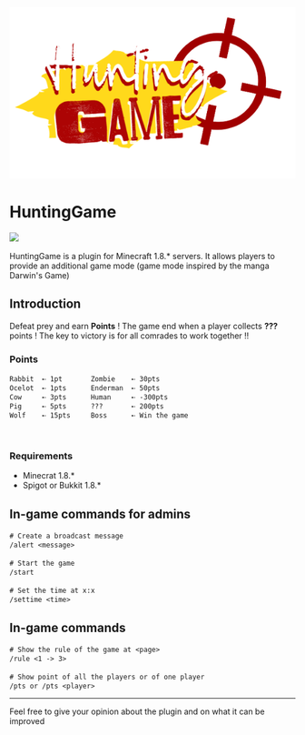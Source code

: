 ![](https://raw.githubusercontent.com/Wongt8/HuntingGame/main/img/huntingGameLogo.png "Banner")


# HuntingGame
<img src="https://img.shields.io/badge/Java-Maven-brightgreen.svg?style=plastic">

HuntingGame is a plugin for Minecraft 1.8.* servers. It allows players to provide an additional game mode (game mode inspired by the manga Darwin's Game)



## Introduction
Defeat prey and earn **Points** ! The game end when a player collects **???** points !
The key to victory is for all comrades to work together !!

### Points
    Rabbit  ➸ 1pt       Zombie    ➸ 30pts
    Ocelot  ➸ 1pts      Enderman  ➸ 50pts
    Cow     ➸ 3pts      Human     ➸ -300pts
    Pig     ➸ 5pts      ???       ➸ 200pts
    Wolf    ➸ 15pts     Boss      ➸ Win the game

</br>

### Requirements
* Minecrat 1.8.*
* Spigot or Bukkit 1.8.*

## In-game commands for admins

    # Create a broadcast message
    /alert <message>

    # Start the game
    /start

    # Set the time at x:x
    /settime <time>

## In-game commands

    # Show the rule of the game at <page>
    /rule <1 -> 3>

    # Show point of all the players or of one player
    /pts or /pts <player>


----

Feel free to give your opinion about the plugin and on what it can be improved

